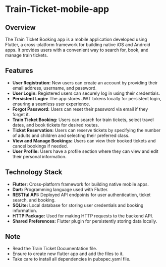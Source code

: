 ﻿# Train-Ticket-mobile-app


## Overview

The Train Ticket Booking app is a mobile application developed using Flutter, a cross-platform framework for building native iOS and Android apps. It provides users with a convenient way to search for, book, and manage train tickets.

## Features

- **User Registration:** New users can create an account by providing their email address, username, and password.
- **User Login:** Registered users can securely log in using their credentials.
- **Persistent Login:** The app stores JWT tokens locally for persistent login, ensuring a seamless user experience.
- **Forgot Password:** Users can reset their password via email if they forget it.
- **Train Ticket Booking:** Users can search for train tickets, select travel dates, and book tickets for desired routes.
- **Ticket Reservation:** Users can reserve tickets by specifying the number of adults and children and selecting their preferred class.
- **View and Manage Bookings:** Users can view their booked tickets and cancel bookings if needed.
- **User Profile:** Users have a profile section where they can view and edit their personal information.

## Technology Stack

- **Flutter:** Cross-platform framework for building native mobile apps.
- **Dart:** Programming language used with Flutter.
- **RESTful API:** Deployed API endpoints for user authentication, ticket search, and booking.
- **SQLite:** Local database for storing user credentials and booking information.
- **HTTP Package:** Used for making HTTP requests to the backend API.
- **Shared Preferences:** Flutter plugin for persistently storing data locally.

## Note
- Read the Train Ticket Documentation file. 
- Ensure to create new flutter app and add the files to it.
- Take care to install all dependencies in pubspec.yaml file.
